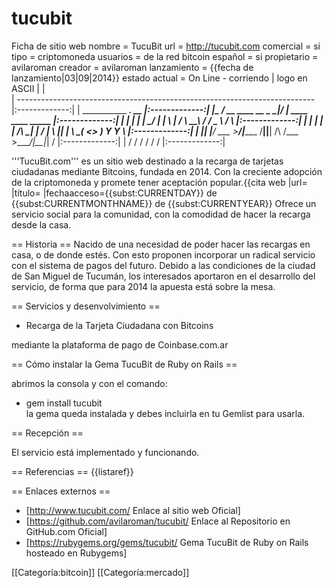 tucubit
=======

Ficha de sitio web
nombre        = TucuBit
url           = http://tucubit.com
comercial     = si
tipo          = criptomoneda
usuarios      = de la red bitcoin
español    = si
propietario   = avilaroman
creador       = avilaroman
lanzamiento   = {{fecha de lanzamiento|03|09|2014}}
estado actual = On Line - corriendo
| logo en ASCII                                                              |               |   
| -------------------------------------------------------------------------- |:-------------:|
| ___________                 __________.__  __                              |:-------------:|
|\__    ___/_ __   ____  __ _\______   \__|/  |_       ____  ____   _____    |:-------------:|
|  |    | |  |  \_/ ___\|  |  \    |  _/  \   __\    _/ ___\/  _ \ /     \   |:-------------:|
|  |    | |  |  /\  \___|  |  /    |   \  ||  |      \  \__(  <_> )  Y Y  \  |:-------------:|
|  |____| |____/  \___  >____/|______  /__||__|   /\ /\___  >____/|__|_|  /  |:-------------:|
|                     \/             \/           \/ \/   \/            \/   |:-------------:|


'''TucuBit.com''' es un sitio web destinado a la recarga de tarjetas ciudadanas mediante Bitcoins, fundada en 2014. Con la creciente adopción de la criptomoneda y promete tener aceptación popular.<ref>{{cita web |url= |título= |fechaacceso={{<includeonly>subst:</includeonly>CURRENTDAY}} de {{<includeonly>subst:</includeonly>CURRENTMONTHNAME}} de {{<includeonly>subst:</includeonly>CURRENTYEAR}}  Ofrece un servicio social para la comunidad, con la comodidad de hacer la recarga desde la casa.

== Historia ==
Nacido de una necesidad de poder hacer las recargas en casa, o de donde estés. Con esto proponen incorporar un radical servicio con el sistema de pagos del futuro. Debido a las condiciones de la ciudad de San Miguel de Tucumán, los interesados aportaron en el desarrollo del servicio, de forma que para 2014 la apuesta está sobre la mesa.

== Servicios y desenvolvimiento ==
   -   Recarga de la Tarjeta Ciudadana con Bitcoins
<!--Describe aquí-->
mediante la plataforma de pago de Coinbase.com.ar

== Cómo instalar la Gema TucuBit de Ruby on Rails ==
<!--Puedes añadir acerca de los integrantes o la comunidad-->
abrimos la consola y con el comando:
   -   gem install tucubit  
la gema queda instalada y debes incluirla en tu Gemlist para usarla.

== Recepción ==
<!--Describe su popularidad o añade aquí los premios -->
El servicio está implementado y funcionando.


== Referencias ==
{{listaref}}

== Enlaces externos ==
* [http://www.tucubit.com/ Enlace al sitio web Oficial]  
* [https://github.com/avilaroman/tucubit/ Enlace al Repositorio en GitHub.com Oficial]  
* [https://rubygems.org/gems/tucubit/ Gema TucuBit de Ruby on Rails hosteado en Rubygems]

[[Categoría:bitcoin]] [[Categoría:mercado]]
